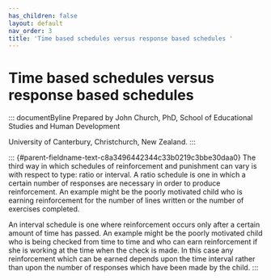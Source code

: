 ```yaml
---
has_children: false
layout: default
nav_order: 3
title: 'Time based schedules versus response based schedules '
---
```

# Time based schedules versus response based schedules 


::: documentByline
Prepared by John Church, PhD, School of Educational Studies and Human
Development

University of Canterbury, Christchurch, New Zealand.
:::

::: {#parent-fieldname-text-c8a3496442344c33b0219c3bbe30daa0}
The third way in which schedules of reinforcement and punishment can
vary is with respect to type: ratio or interval. A ratio schedule is one
in which a certain number of responses are necessary in order to produce
reinforcement. An example might be the poorly motivated child who is
earning reinforcement for the number of lines written or the number of
exercises completed.

An interval schedule is one where reinforcement occurs only after a
certain amount of time has passed. An example might be the poorly
motivated child who is being checked from time to time and who can earn
reinforcement if she is working at the time when the check is made. In
this case any reinforcement which can be earned depends upon the time
interval rather than upon the number of responses which have been made
by the child.
:::
